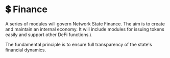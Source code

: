 # 💲 Finance

A series of modules will govern Network State Finance. The aim is to create and maintain an internal economy. It will include modules for issuing tokens easily and support other DeFi functions.\


The fundamental principle is to ensure full transparency of the state's financial dynamics.
